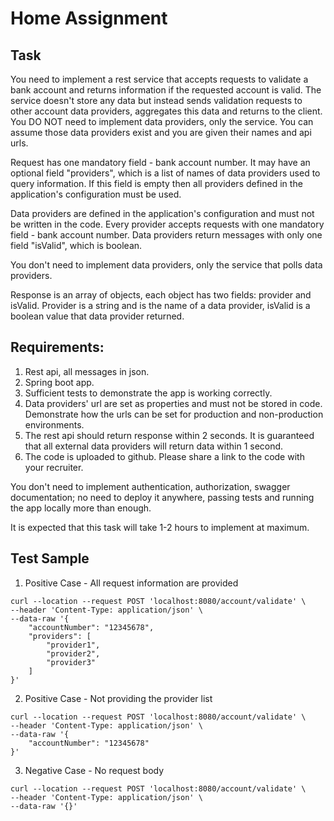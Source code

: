 # Home Assignment

## Task  
You need to implement a rest service that accepts requests to validate a bank account and returns information if the requested account is valid. The service doesn't store any data but instead sends validation requests to other account data providers, aggregates this data and returns to the client. You DO NOT need to implement data providers, only the service. You can assume those data providers exist and you are given their names and api urls.


Request has one mandatory field - bank account number.
It may have an optional field "providers", which is a list of names of data providers used to query information. If this field is empty then all providers defined in the application's configuration must be used.

Data providers are defined in the application's configuration and must not be written in the code. Every provider accepts requests with one mandatory field - bank account number. Data providers return messages with only one field "isValid", which is boolean.

You don't need to implement data providers, only the service that polls data providers.

Response is an array of objects, each object has two fields: provider and isValid. Provider is a string and is the name of a data provider, isValid is a boolean value that data provider returned.

## Requirements:

1. Rest api, all messages in json.
2. Spring boot app.
3. Sufficient tests to demonstrate the app is working correctly.
4. Data providers' url are set as properties and must not be stored in code. Demonstrate how the urls can be set for production and non-production environments.
5. The rest api should return response within 2 seconds. It is guaranteed that all external data providers will return data within 1 second.
6. The code is uploaded to github. Please share a link to the code with your recruiter.

You don't need to implement authentication, authorization, swagger documentation; no need to deploy it anywhere, passing tests and running the app locally more than enough.

It is expected that this task will take 1-2 hours to implement at maximum.

## Test Sample

1. Positive Case - All request information are provided
```
curl --location --request POST 'localhost:8080/account/validate' \
--header 'Content-Type: application/json' \
--data-raw '{
    "accountNumber": "12345678",
    "providers": [
        "provider1",
        "provider2",
        "provider3"
    ]
}'
```

2. Positive Case - Not providing the provider list
```
curl --location --request POST 'localhost:8080/account/validate' \
--header 'Content-Type: application/json' \
--data-raw '{
    "accountNumber": "12345678"
}'
```

3. Negative Case - No request body
```
curl --location --request POST 'localhost:8080/account/validate' \
--header 'Content-Type: application/json' \
--data-raw '{}'
```